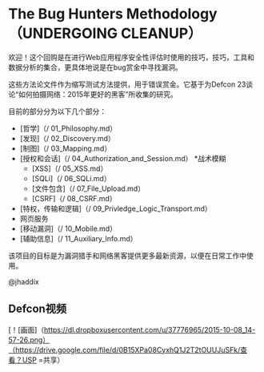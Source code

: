 # The Bug Hunters Methodology（UNDERGOING CLEANUP）

欢迎！这个回购是在进行Web应用程序安全性评估时使用的技巧，技巧，工具和数据分析的集合，更具体地说是在bug赏金中寻找漏洞。

这些方法论文件作为缩写测试方法提供，用于错误赏金。它基于为Defcon 23谈论“如何拍摄网络：2015年更好的黑客”所收集的研究。

目前的部分分为以下几个部分：

* [哲学]（/ 01_Philosophy.md）
* [发现]（/ 02_Discovery.md）
* [制图]（/ 03_Mapping.md）
* [授权和会话]（/ 04_Authorization_and_Session.md）
*战术模糊
  * [XSS]（/ 05_XSS.md）
  * [SQLi]（/ 06_SQLi.md）
  * [文件包含]（/ 07_File_Upload.md）
  * [CSRF]（/ 08_CSRF.md）
* [特权，传输和逻辑]（/ 09_Privledge_Logic_Transport.md）
* 网页服务
* [移动漏洞]（/ 10_Mobile.md）
* [辅助信息]（/ 11_Auxiliary_Info.md）

该项目的目标是为漏洞猎手和网络黑客提供更多最新资源，以便在日常工作中使用。 

@jhaddix

## Defcon视频

[！[画面]（https://dl.dropboxusercontent.com/u/37776965/2015-10-08_14-57-26.png）（https://drive.google.com/file/d/0B15XPa08CyxhQ1J2T2tOUUJuSFk/查看？USP =共享）
